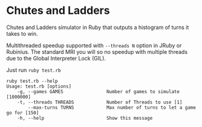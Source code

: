 # Chutes and Ladders
Chutes and Ladders simulator in Ruby that outputs a histogram of turns it takes to win.

Multithreaded speedup supported with ```--threads N``` option in JRuby or Rubinius. The standard MRI you will so no speedup with multiple threads due to the Global Interpreter Lock (GIL).

Just run ```ruby test.rb```

```
ruby test.rb --help
Usage: test.rb [options]
    -g, --games GAMES                Number of games to simulate [1000000]
    -t, --threads THREADS            Number of Threads to use [1]
        --max-turns TURNS            Max number of turns to let a game go for [150]
    -h, --help                       Show this message
```
